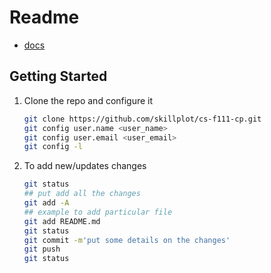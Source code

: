 # Readme

* [docs](docs/index.md)


## Getting Started

1. Clone the repo and configure it
    ```bash
    git clone https://github.com/skillplot/cs-f111-cp.git
    git config user.name <user_name>
    git config user.email <user_email>
    git config -l
    ```
2. To add new/updates changes
    ```bash
    git status
    ## put add all the changes
    git add -A
    ## example to add particular file
    git add README.md
    git status
    git commit -m'put some details on the changes'
    git push
    git status
    ```
